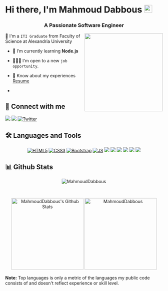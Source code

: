 <h1 align="left">Hi there, I'm Mahmoud Dabbous <img src="https://media.giphy.com/media/hvRJCLFzcasrR4ia7z/giphy.gif" width="25px" height ="25px"> </h1>

<h3 align="center">A Passionate Software Engineer</h3>

<picture> <img align="right" src="https://github.com/7oSkaaa/7oSkaaa/blob/main/Images/Right_Side.gif?raw=true" width = 250px></picture>

:school: I'm a `ITI Graduate` from Faculty of Science at Alexandria University

- 🌱 I’m currently learning **Node.js**

- 🧑🏻‍💻 I'm open to a new `job opportunity`.

- 📄 Know about my experiences [Resume](#)
- 

## 📩 Connect with me

<p align="left">
    <a href="mailto:mahmoud19728@gmail.com" title="Gmail"><img src="https://img.shields.io/badge/gmail-%23F05033.svg?style=for-the-badge&logo=gmail&logoColor=white"/></a>  
    <a href="https://www.linkedin.com/in/mahmoud-dabbous-2919a7216" title="LinkedIn"><img src="https://img.shields.io/badge/linkedin-%230077B5.svg?style=for-the-badge&logo=linkedin&logoColor=white"/></a>  
    <a href="https://twitter.com/mdabbous1"><img src="https://img.shields.io/badge/Twitter-1DA1F2?style=for-the-badge&logo=twitter&logoColor=white" title="Twitter"/></a>
</p>

## 🛠 Languages and Tools

<p align="center"> 
    <a href="https://www.w3.org/TR/html5/"><img src="https://img.shields.io/badge/HTML5-E34F26?style=for-the-badge&logo=html5&logoColor=white" title="HTML5"/></a>
    <a href="https://www.w3.org/TR/css/"><img src="https://img.shields.io/badge/CSS3-1572B6?style=for-the-badge&logo=css3&logoColor=white" title="CSS3"/></a>
    <a href="https://getbootstrap.com/"><img src="https://img.shields.io/badge/Bootstrap-563D7C?style=for-the-badge&logo=bootstrap&logoColor=white" title="Bootstrap"/></a>
    <a href="https://developer.mozilla.org/en-US/docs/Web/JavaScript/Reference"><img src="https://img.shields.io/badge/JavaScript-F7DF1E?style=for-the-badge&logo=JavaScript&logoColor=white" title="JS"/></a>
    <a href="https://jquery.com/"><img src="https://img.shields.io/badge/jQuery-0769AD?style=for-the-badge&logo=jquery&logoColor=white"/></a>
    <a href="https://react.dev/learn"><img src="https://img.shields.io/badge/React-20232A?style=for-the-badge&logo=react&logoColor=61DAFB"/></a>
    <a href="https://reactrouter.com/en/main"><img src="https://img.shields.io/badge/React_Router-CA4245?style=for-the-badge&logo=react-router&logoColor=white"/></a>
    <a href="https://cplusplus.com/reference/"><img src="https://img.shields.io/badge/C%2B%2B-00599C?style=for-the-badge&logo=c%2B%2B&logoColor=white"/></a>
    <a href="https://www.freecodecamp.org/news/shell-scripting-crash-course-how-to-write-bash-scripts-in-linux/"><img src="https://img.shields.io/badge/Shell_Script-121011?style=for-the-badge&logo=gnu-bash&logoColor=white"/></a>
    <a href="https://www.postgresql.org/"><img src="https://img.shields.io/badge/PostgreSQL-316192?style=for-the-badge&logo=postgresql&logoColor=white"/></a>
</p>

## 📊 Github Stats
<p align="center"><img src="https://github-readme-streak-stats.herokuapp.com/?user=MahmoudDabbous&theme=tokyonight_duo" alt="MahmoudDabbous" /></p>
  <br/>
  <p align="center">
    <a href="https://github.com/anuraghazra/github-readme-stats">
	    <img alt="MahmoudDabbous's Github Stats" src="https://github-readme-stats-sigma-five.vercel.app/api?username=MahmoudDabbous&show_icons=true&count_private=true&locale=en&theme=tokyonight&layout=compact" height="230px"/></a>
	  <img src="https://github-readme-stats-sigma-five.vercel.app/api/top-langs?username=MahmoudDabbous&langs_count=10&show_icons=true&locale=en&theme=tokyonight" alt="MahmoudDabbous" height="230px"/>
<br/>

  <b>Note:</b> Top languages is only a metric of the languages my public code consists of and doesn't reflect experience or skill level.
  </p>
